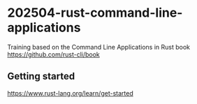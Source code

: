 # 202504-rust-command-line-applications

Training based on the Command Line Applications in Rust book https://github.com/rust-cli/book

## Getting started

https://www.rust-lang.org/learn/get-started
